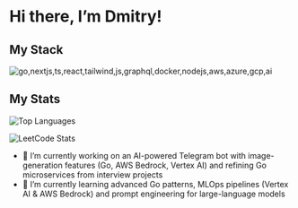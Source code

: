 # Hi there, I’m Dmitry!


## My Stack
<img src="https://skillicons.dev/icons?i=go,nextjs,ts,react,tailwind,js,graphql,docker,nodejs,aws,azure,gcp,ai" alt="go,nextjs,ts,react,tailwind,js,graphql,docker,nodejs,aws,azure,gcp,ai" />

## My Stats
  <p><img
    src="https://github-readme-stats.vercel.app/api/top-langs/?username=DmitryMA&layout=compact&count_private=true"
    alt="Top Languages"
  />
  </p><p>
    <img
      title="JacobLinCool's LeetCode Stats"
      alt="LeetCode Stats"
      src="https://leetcard.jacoblin.cool/dmitry_ma"
    />

  </p>


- 🔭 I’m currently working on an AI-powered Telegram bot with image-generation features (Go, AWS Bedrock, Vertex AI) and refining Go microservices from interview projects  
- 🌱 I’m currently learning advanced Go patterns, MLOps pipelines (Vertex AI & AWS Bedrock) and prompt engineering for large-language models
